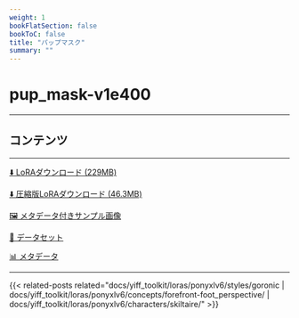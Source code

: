 ```yaml
---
weight: 1
bookFlatSection: false
bookToC: false
title: "パップマスク"
summary: ""
---
```


<!--markdownlint-disable MD025 MD033 -->

# pup_mask-v1e400

---

## コンテンツ

---

[⬇️ LoRAダウンロード (229MB)](https://huggingface.co/k4d3/yiff_toolkit/resolve/main/ponyxl_loras/pup_mask-v1e400.safetensors)

[⬇️ 圧縮版LoRAダウンロード (46.3MB)](https://huggingface.co/k4d3/yiff_toolkit/resolve/main/ponyxl_loras_shrunk_2/pup_mask-v1e400_frockpt1_th-3.55.safetensors?download=true)

[🖼️ メタデータ付きサンプル画像](https://huggingface.co/k4d3/yiff_toolkit/tree/main/static/{})

[📐 データセット](https://huggingface.co/datasets/k4d3/furry/tree/main/pup_mask)

[📊 メタデータ](https://huggingface.co/k4d3/yiff_toolkit/raw/main/ponyxl_loras/pup_mask-v1e400.json)

---

{{< related-posts related="docs/yiff_toolkit/loras/ponyxlv6/styles/goronic | docs/yiff_toolkit/loras/ponyxlv6/concepts/forefront-foot_perspective/ | docs/yiff_toolkit/loras/ponyxlv6/characters/skiltaire/" >}}
